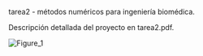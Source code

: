 tarea2 - métodos numéricos para ingeniería biomédica.

Descripción detallada del proyecto en tarea2.pdf.

![Figure_1](https://github.com/user-attachments/assets/4a997076-95c5-4b47-a9bb-8e76ee438ff4)
